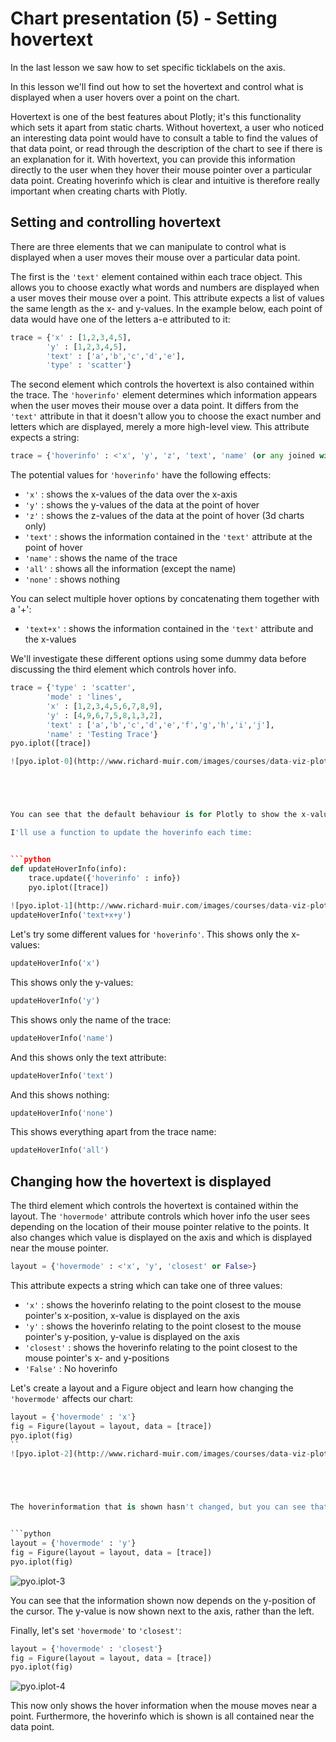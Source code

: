 
# Chart presentation (5) - Setting hovertext

In the last lesson we saw how to set specific ticklabels on the axis. 

In this lesson we'll find out how to set the hovertext and control what is displayed when a user hovers over a point on the chart.

Hovertext is one of the best features about Plotly; it's this functionality which sets it apart from static charts. Without hovertext, a user who noticed an interesting data point would have to consult a table to find the values of that data point, or read through the description of the chart to see if there is an explanation for it. With hovertext, you can provide this information directly to the user when they hover their mouse pointer over a particular data point. Creating hoverinfo which is clear and intuitive is therefore really important when creating charts with Plotly.






 






## Setting and controlling hovertext

There are three elements that we can manipulate to control what is displayed when a user moves their mouse over a particular data point.

The first is the <code>'text'</code> element contained within each trace object. This allows you to choose exactly what words and numbers are displayed when a user moves their mouse over a point. This attribute expects a list of values the same length as the x- and y-values. In the example below, each point of data would have one of the letters a-e attributed to it:

````python
trace = {'x' : [1,2,3,4,5],
        'y' : [1,2,3,4,5],
        'text' : ['a','b','c','d','e'],
        'type' : 'scatter'}
````        

The second element which controls the hovertext is also contained within the trace. The <code>'hoverinfo'</code> element  determines which information appears when the user moves their mouse over a data point. It differs from the <code>'text'</code> attribute in that it doesn't allow you to choose the exact number and letters which are displayed, merely a more high-level view. This attribute expects a string:
````python
trace = {'hoverinfo' : <'x', 'y', 'z', 'text', 'name' (or any joined with a '+'), 'all', 'none'>}
````

The potential values for <code>'hoverinfo'</code> have the following effects:
- <code>'x'</code> : shows the x-values of the data over the x-axis
- <code>'y'</code> : shows the y-values of the data at the point of hover
- <code>'z'</code> : shows the z-values of the data at the point of hover (3d charts only)
- <code>'text'</code> : shows the information contained in the <code>'text'</code> attribute at the point of hover
- <code>'name'</code> : shows the name of the trace
- <code>'all'</code> : shows all the information (except the name)
- <code>'none'</code> : shows nothing

You can select multiple hover options by concatenating them together with a '+':
- <code>'text+x'</code> : shows the information contained in the <code>'text'</code> attribute and the x-values

We'll investigate these different options using some dummy data before discussing the third element which controls hover info.


```python
trace = {'type' : 'scatter',
        'mode' : 'lines',
        'x' : [1,2,3,4,5,6,7,8,9],
        'y' : [4,9,6,7,5,8,1,3,2],
        'text' : ['a','b','c','d','e','f','g','h','i','j'],
        'name' : 'Testing Trace'}
pyo.iplot([trace])

![pyo.iplot-0](http://www.richard-muir.com/images/courses/data-viz-plotly-python/testSection/Chart%20presentation%20(5)%20-%20Setting%20hovertext/pyo.iplot-0.png)```





You can see that the default behaviour is for Plotly to show the x-value at the x-axis, and the y-value and text attribute at the hoverpoint. We can get this functionality by setting the <code>'hoverinfo'</code> to <code>'text+x+y'</code>.

I'll use a function to update the hoverinfo each time:


```python
def updateHoverInfo(info):
    trace.update({'hoverinfo' : info})
    pyo.iplot([trace])
 
![pyo.iplot-1](http://www.richard-muir.com/images/courses/data-viz-plotly-python/testSection/Chart%20presentation%20(5)%20-%20Setting%20hovertext/pyo.iplot-1.png)   
updateHoverInfo('text+x+y')
```





Let's try some different values for <code>'hoverinfo'</code>. This shows only the x-values:


```python
updateHoverInfo('x')
```





This shows only the y-values:


```python
updateHoverInfo('y')
```





This shows only the name of the trace:


```python
updateHoverInfo('name')
```





And this shows only the text attribute:


```python
updateHoverInfo('text')
```





And this shows nothing:


```python
updateHoverInfo('none')
```





This shows everything apart from the trace name:


```python
updateHoverInfo('all')
```





## Changing how the hovertext is displayed

The third element which controls the hovertext is contained within the layout. The <code>'hovermode'</code> attribute controls which hover info the user sees depending on the location of their mouse pointer relative to the points. It also changes which value is displayed on the axis and which is displayed near the mouse pointer.
````python
layout = {'hovermode' : <'x', 'y', 'closest' or False>}
````

This attribute expects a string which can take one of three values:
- <code>'x'</code> : shows the hoverinfo relating to the point closest to the mouse pointer's x-position, x-value is displayed on the axis
- <code>'y'</code> : shows the hoverinfo relating to the point closest to the mouse pointer's y-position, y-value is displayed on the axis
- <code>'closest'</code> : shows the hoverinfo relating to the point closest to the mouse pointer's x- and y-positions
- <code>'False'</code> : No hoverinfo

Let's create a layout and a Figure object and learn how changing the <code>'hovermode'</code> affects our chart:


```python
layout = {'hovermode' : 'x'}
fig = Figure(layout = layout, data = [trace])
pyo.iplot(fig)
``
![pyo.iplot-2](http://www.richard-muir.com/images/courses/data-viz-plotly-python/testSection/Chart%20presentation%20(5)%20-%20Setting%20hovertext/pyo.iplot-2.png)`





The hoverinformation that is shown hasn't changed, but you can see that where it is shown depends on the location of the mouse pointer relative to the x-axis. Let's set <code>'hovermode'</code> to <code>'y'</code>:


```python
layout = {'hovermode' : 'y'}
fig = Figure(layout = layout, data = [trace])
pyo.iplot(fig)
```
![pyo.iplot-3](http://www.richard-muir.com/images/courses/data-viz-plotly-python/testSection/Chart%20presentation%20(5)%20-%20Setting%20hovertext/pyo.iplot-3.png)





You can see that the information shown now depends on the y-position of the cursor. The y-value is now shown next to the axis, rather than the left.

Finally, let's set <code>'hovermode'</code> to <code>'closest'</code>:


```python
layout = {'hovermode' : 'closest'}
fig = Figure(layout = layout, data = [trace])
pyo.iplot(fig)
```

![pyo.iplot-4](http://www.richard-muir.com/images/courses/data-viz-plotly-python/testSection/Chart%20presentation%20(5)%20-%20Setting%20hovertext/pyo.iplot-4.png)




This now only shows the hover information when the mouse moves near a point. Furthermore, the hoverinfo which is shown is all contained near the data point.


